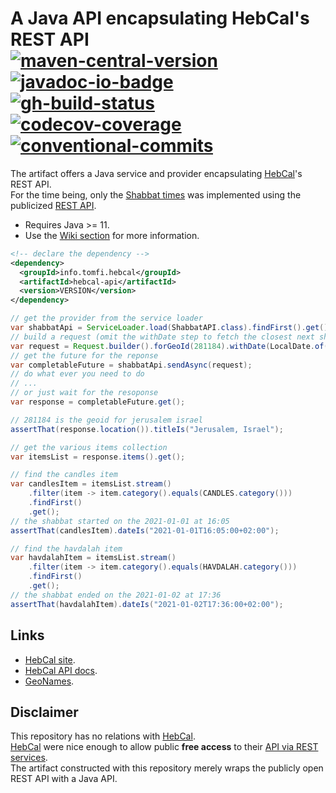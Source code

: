 <!-- markdownlint-disable MD013 -->
# A Java API encapsulating HebCal's REST API</br>[![maven-central-version]][7] [![javadoc-io-badge]][9]</br>[![gh-build-status]][0] [![codecov-coverage]][1] [![conventional-commits]][2]
<!-- markdownlint-enable MD013 -->

The artifact offers a Java service and provider encapsulating [HebCal][3]'s REST API.</br>
For the time being, only the [Shabbat times][4] was implemented using the publicized
[REST API](https://www.hebcal.com/home/197/shabbat-times-rest-api).

- Requires Java >= 11.
- Use the [Wiki section][8] for more information.

```xml
<!-- declare the dependency -->
<dependency>
  <groupId>info.tomfi.hebcal</groupId>
  <artifactId>hebcal-api</artifactId>
  <version>VERSION</version>
</dependency>
```

```java
// get the provider from the service loader
var shabbatApi = ServiceLoader.load(ShabbatAPI.class).findFirst().get();
// build a request (omit the withDate step to fetch the closest next shabbat)
var request = Request.builder().forGeoId(281184).withDate(LocalDate.of(2021, 1, 1)).build();
// get the future for the reponse
var completableFuture = shabbatApi.sendAsync(request);
// do what ever you need to do
// ...
// or just wait for the resoponse
var response = completableFuture.get();

// 281184 is the geoid for jerusalem israel
assertThat(response.location()).titleIs("Jerusalem, Israel");

// get the various items collection
var itemsList = response.items().get();

// find the candles item
var candlesItem = itemsList.stream()
    .filter(item -> item.category().equals(CANDLES.category()))
    .findFirst()
    .get();
// the shabbat started on the 2021-01-01 at 16:05
assertThat(candlesItem).dateIs("2021-01-01T16:05:00+02:00");

// find the havdalah item
var havdalahItem = itemsList.stream()
    .filter(item -> item.category().equals(HAVDALAH.category()))
    .findFirst()
    .get();
// the shabbat ended on the 2021-01-02 at 17:36
assertThat(havdalahItem).dateIs("2021-01-02T17:36:00+02:00");
```

## Links

- [HebCal site][3].
- [HebCal API docs][5].
- [GeoNames][10].

## Disclaimer

This repository has no relations with [HebCal][3].</br>
[HebCal][3] were nice enough to allow public **free access** to their [API via REST services][5].</br>
The artifact constructed with this repository merely wraps the publicly open
REST API with a Java API.

<!-- Real Links -->
[0]: https://github.com/TomerFi/hebcal-api/actions?query=workflow%3APre-release
[1]: https://codecov.io/gh/TomerFi/hebcal-api
[2]: https://conventionalcommits.org
[3]: https://www.hebcal.com/
[4]: https://www.hebcal.com/shabbat
[5]: https://www.hebcal.com/home/197/shabbat-times-rest-api
[6]: https://www.geonames.org/
[7]: https://search.maven.org/artifact/info.tomfi.hebcal/hebcal-api
[8]: https://github.com/TomerFi/hebcal-api/wiki
[9]: https://javadoc.io/doc/info.tomfi.hebcal/hebcal-api
[10]: https://www.geonames.org/
<!-- Badges Links -->
[codecov-coverage]: https://codecov.io/gh/TomerFi/hebcal-api/branch/master/graph/badge.svg
[conventional-commits]: https://img.shields.io/badge/Conventional%20Commits-1.0.0-yellow.svg
[gh-build-status]: https://github.com/TomerFi/hebcal-api/workflows/Release/badge.svg
[maven-central-version]: https://badgen.net/maven/v/maven-central/info.tomfi.hebcal/hebcal-api?icon=maven&label=Maven%20Central
[javadoc-io-badge]: https://javadoc.io/badge2/info.tomfi.hebcal/hebcal-api/Javadoc.svg
